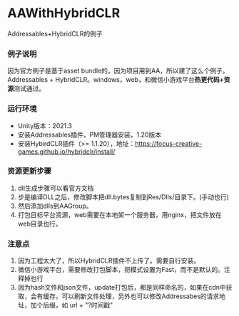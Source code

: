 # AAWithHybridCLR
Addressables+HybridCLR的例子
### 例子说明
因为官方例子是基于asset bundle的，因为项目用到AA，所以建了这么个例子。
Addressables + HybridCLR。windows，web，和微信小游戏平台**热更代码+资源**测试通过。

### 运行环境
- Unity版本：2021.3
- 安装Addressables插件，PM管理器安装，1.20版本
- 安装HybirdCLR插件（>= 1.1.20），地址：https://focus-creative-games.github.io/hybridclr/install/

### 资源更新步骤
1. dll生成步骤可以看官方文档
2. 步是编译DLL之后，修改脚本把dll.bytes复制到Res/Dlls/目录下。(手动也行)
3. 然后添加dlls到AAGroup。
4. 打包目标平台资源，web需要在本地架一个服务器，用nginx，把文件放在web目录也行。

### 注意点
1. 因为工程太大了，所以HybridCLR插件不上传了。需要自行安装。
2. 微信小游戏平台，需要修改打包脚本，把模式设置为Fast，而不是默认的。注释掉也行
3. 因为hash文件和json文件，update打包后，都是同样命名的，如果在cdn中获取，会有缓存，可以刷新文件处理，另外也可以修改Addressabes的请求地址，加个后缀，如 url + "?时间戳"
